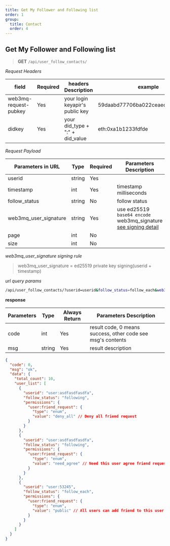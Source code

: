 ```yaml
---
title: Get My Follower and Following list
order: 1
group:
  title: Contact
  order: 4
---
```


## Get My Follower and Following list

> **GET** `/api/user_follow_contacts/`

_Request Headers_

| field                 | Required | headers Description             | example                          |
| --------------------- | -------- | ------------------------------- | -------------------------------- |
| web3mq-request-pubkey | Yes      | your login keyapir's public key | 59daabd77706ba022ceaed10e4275bd6 |
| didkey                | Yes      | your did_type + ":" + did_value | eth:0xa1b1233fdfde               |

_Request Payload_

| Parameters in URL     | Type   | Required | Parameters Description                               |
| --------------------- | ------ | -------- | ---------------------------------------------------- |
| userid                | string | Yes      |                                                      |
| timestamp             | int    | Yes      | timestamp milliseconds                               |
| follow_status                | string | No      |        follow status                                              |
| web3mq_user_signature | string | Yes      | use ed25519 `base64 encode` web3mq_signature [see signing detail](/docs/Web3MQ-API/signature) |
| page                  | int    | No       |                                                      |
| size                  | int    | No       |                                                      |

_web3mq_user_signature signing rule_

> web3mq_user_signature = ed25519 private key signing(userid + timestamp)

_url query params_

```bash
/api/user_follow_contacts/?userid=userid&follow_status=follow_each&web3mq_user_signature=web3mq_user_signature&timestamp=timestamp&page=1&size=20
```

**response**

| Parameters | Type   | Always Return | Parameters Description                                      |
| ---------- | ------ | ------------- | ----------------------------------------------------------- |
| code       | int    | Yes           | result code, 0 means success, other code see msg's contents |
| msg        | string | Yes           | result description                                          |

```json
{
  "code": 0,
  "msg": "ok",
  "data": {
    "total_count": 10,
    "user_list": [
      {
        "userid": "user:asdfasdfasdfa",
        "follow_status": "following",
        "permissions": {
          "user:friend_request": {
            "type": "enum",
            "value": "deny_all" // Deny all friend request
          }
        }
      },
      {
        "userid": "user:asdfasdfasdfa",
        "follow_status": "following",
        "permissions": {
          "user:friend_request": {
            "type": "enum",
            "value": "need_agree" // Need this user agree friend request
          }
        }
      },
      {
        "userid": "user:53245",
        "follow_status": "follow_each",
        "permissions": {
          "user:friend_request": {
            "type": "enum",
            "value": "public" // All users can add friend to this user without limit
          }
        }
      }
    ]
  }
}
```
